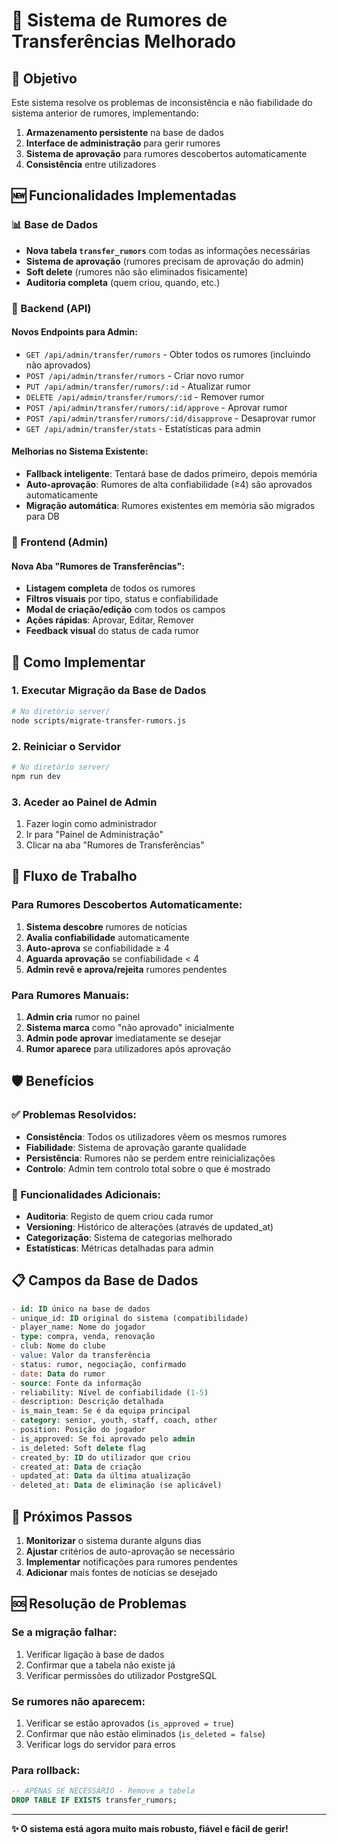 # 🔄 Sistema de Rumores de Transferências Melhorado

## 🎯 Objetivo

Este sistema resolve os problemas de inconsistência e não fiabilidade do sistema anterior de rumores, implementando:

1. **Armazenamento persistente** na base de dados
2. **Interface de administração** para gerir rumores
3. **Sistema de aprovação** para rumores descobertos automaticamente
4. **Consistência** entre utilizadores

## 🆕 Funcionalidades Implementadas

### 📊 Base de Dados
- **Nova tabela `transfer_rumors`** com todas as informações necessárias
- **Sistema de aprovação** (rumores precisam de aprovação do admin)
- **Soft delete** (rumores não são eliminados fisicamente)
- **Auditoria completa** (quem criou, quando, etc.)

### 🔧 Backend (API)

#### Novos Endpoints para Admin:
- `GET /api/admin/transfer/rumors` - Obter todos os rumores (incluindo não aprovados)
- `POST /api/admin/transfer/rumors` - Criar novo rumor
- `PUT /api/admin/transfer/rumors/:id` - Atualizar rumor
- `DELETE /api/admin/transfer/rumors/:id` - Remover rumor
- `POST /api/admin/transfer/rumors/:id/approve` - Aprovar rumor
- `POST /api/admin/transfer/rumors/:id/disapprove` - Desaprovar rumor
- `GET /api/admin/transfer/stats` - Estatísticas para admin

#### Melhorias no Sistema Existente:
- **Fallback inteligente**: Tentará base de dados primeiro, depois memória
- **Auto-aprovação**: Rumores de alta confiabilidade (≥4) são aprovados automaticamente
- **Migração automática**: Rumores existentes em memória são migrados para DB

### 🎨 Frontend (Admin)

#### Nova Aba "Rumores de Transferências":
- **Listagem completa** de todos os rumores
- **Filtros visuais** por tipo, status e confiabilidade
- **Modal de criação/edição** com todos os campos
- **Ações rápidas**: Aprovar, Editar, Remover
- **Feedback visual** do status de cada rumor

## 🚀 Como Implementar

### 1. Executar Migração da Base de Dados

```bash
# No diretório server/
node scripts/migrate-transfer-rumors.js
```

### 2. Reiniciar o Servidor

```bash
# No diretório server/
npm run dev
```

### 3. Aceder ao Painel de Admin

1. Fazer login como administrador
2. Ir para "Painel de Administração"
3. Clicar na aba "Rumores de Transferências"

## 🔄 Fluxo de Trabalho

### Para Rumores Descobertos Automaticamente:
1. **Sistema descobre** rumores de notícias
2. **Avalia confiabilidade** automaticamente
3. **Auto-aprova** se confiabilidade ≥ 4
4. **Aguarda aprovação** se confiabilidade < 4
5. **Admin revê e aprova/rejeita** rumores pendentes

### Para Rumores Manuais:
1. **Admin cria** rumor no painel
2. **Sistema marca** como "não aprovado" inicialmente
3. **Admin pode aprovar** imediatamente se desejar
4. **Rumor aparece** para utilizadores após aprovação

## 🛡️ Benefícios

### ✅ Problemas Resolvidos:
- **Consistência**: Todos os utilizadores vêem os mesmos rumores
- **Fiabilidade**: Sistema de aprovação garante qualidade
- **Persistência**: Rumores não se perdem entre reinicializações
- **Controlo**: Admin tem controlo total sobre o que é mostrado

### 🔧 Funcionalidades Adicionais:
- **Auditoria**: Registo de quem criou cada rumor
- **Versioning**: Histórico de alterações (através de updated_at)
- **Categorização**: Sistema de categorias melhorado
- **Estatísticas**: Métricas detalhadas para admin

## 📋 Campos da Base de Dados

```sql
- id: ID único na base de dados
- unique_id: ID original do sistema (compatibilidade)
- player_name: Nome do jogador
- type: compra, venda, renovação
- club: Nome do clube
- value: Valor da transferência
- status: rumor, negociação, confirmado
- date: Data do rumor
- source: Fonte da informação
- reliability: Nível de confiabilidade (1-5)
- description: Descrição detalhada
- is_main_team: Se é da equipa principal
- category: senior, youth, staff, coach, other
- position: Posição do jogador
- is_approved: Se foi aprovado pelo admin
- is_deleted: Soft delete flag
- created_by: ID do utilizador que criou
- created_at: Data de criação
- updated_at: Data da última atualização
- deleted_at: Data de eliminação (se aplicável)
```

## 🔮 Próximos Passos

1. **Monitorizar** o sistema durante alguns dias
2. **Ajustar** critérios de auto-aprovação se necessário
3. **Implementar** notificações para rumores pendentes
4. **Adicionar** mais fontes de notícias se desejado

## 🆘 Resolução de Problemas

### Se a migração falhar:
1. Verificar ligação à base de dados
2. Confirmar que a tabela não existe já
3. Verificar permissões do utilizador PostgreSQL

### Se rumores não aparecem:
1. Verificar se estão aprovados (`is_approved = true`)
2. Confirmar que não estão eliminados (`is_deleted = false`)
3. Verificar logs do servidor para erros

### Para rollback:
```sql
-- APENAS SE NECESSÁRIO - Remove a tabela
DROP TABLE IF EXISTS transfer_rumors;
```

---

**✨ O sistema está agora muito mais robusto, fiável e fácil de gerir!** 